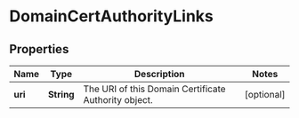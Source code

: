 
# DomainCertAuthorityLinks

## Properties
Name | Type | Description | Notes
------------ | ------------- | ------------- | -------------
**uri** | **String** | The URI of this Domain Certificate Authority object. |  [optional]



